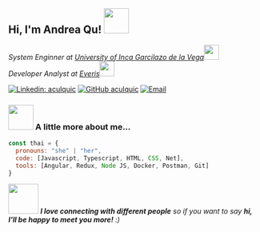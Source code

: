 <h2> Hi, I'm Andrea Qu! <img src="https://media.giphy.com/media/mGcNjsfWAjY5AEZNw6/giphy.gif" width="50"></h2>

<p><em>System Enginner at <a href="http://www.unb.br">University of Inca Garcilazo de la Vega</a><img src="https://media.giphy.com/media/fYSnHlufseco8Fh93Z/giphy.gif" width="30"></br>Developer Analyst at <a href="https://www.everis.com/peru/es/home-peru">Everis</a><img src="https://media.giphy.com/media/WUlplcMpOCEmTGBtBW/giphy.gif" width="30">
</em></p>


[![Linkedin: aculquic](https://img.shields.io/badge/-andrea-blue?style=flat-square&logo=Linkedin&logoColor=white&link=https://www.linkedin.com/in/andrea-culqui-carrascal/)](https://www.linkedin.com/in/andrea-culqui-carrascal/)
[![GitHub aculquic](https://img.shields.io/github/followers/aculquic?label=follow&style=social)](https://github.com/aculquic)
<a href="mailto:acc210911@gmail.com"><img alt="Email" src="https://img.shields.io/badge/Email-acc210911@gmail.com-blue?style=flat&logo=gmail"></a>


### <img src="https://media.giphy.com/media/VgCDAzcKvsR6OM0uWg/giphy.gif" width="50"> A little more about me...  

```javascript
const thai = {
  pronouns: "she" | "her",
  code: [Javascript, Typescript, HTML, CSS, Net],
  tools: [Angular, Redux, Node JS, Docker, Postman, Git]
}
```

<img src="https://media.giphy.com/media/LnQjpWaON8nhr21vNW/giphy.gif" width="60"> <em><b>I love connecting with different people</b> so if you want to say <b>hi, I'll be happy to meet you more!</b> :)</em>
